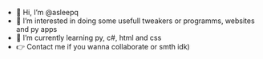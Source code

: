 - 👋 Hi, I’m @asleepq
- 👀 I’m interested in doing some usefull tweakers or programms, websites and py apps
- 🌱 I’m currently learning py, c#, html and css
- 👉 Contact me if you wanna collaborate or smth idk)


<!---
asleepq/asleepq is a ✨ special ✨ repository because its `README.md` (this file) appears on your GitHub profile.
You can click the Preview link to take a look at your changes.
--->
